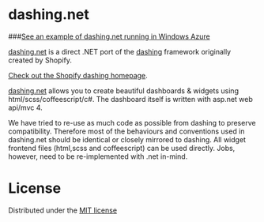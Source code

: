 dashing.net
===========

###[See an example of dashing.net running in Windows Azure](http://dashingdotnet.azurewebsites.net/)

[dashing.net](http://sbarski.github.com/dashing.net/) is a direct .NET port of the [dashing](http://shopify.github.com/dashing) framework originally created by Shopify.

[Check out the Shopify dashing homepage](http://shopify.github.com/dashing).

[dashing.net](http://sbarski.github.com/dashing.net/) allows you to create beautiful dashboards & widgets using html/scss/coffeescript/c#. The dashboard itself is written with asp.net web api/mvc 4. 

We have tried to re-use as much code as possible from dashing to preserve compatibility. Therefore most of the behaviours and conventions used in dashing.net should be identical or closely mirrored to dashing. All widget frontend files (html,scss and coffeescript) can be used directly. Jobs, however, need to be re-implemented with .net in-mind.



# License
Distributed under the [MIT license](https://github.com/sbarski/dashing.net/blob/master/MIT-LICENSE)


